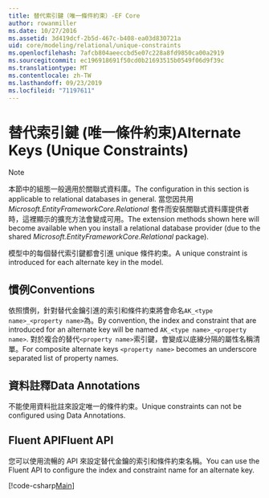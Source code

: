 ```yaml
---
title: 替代索引鍵（唯一條件約束）-EF Core
author: rowanmiller
ms.date: 10/27/2016
ms.assetid: 3d419dcf-2b5d-467c-b408-ea03d830721a
uid: core/modeling/relational/unique-constraints
ms.openlocfilehash: 7afcb804aeeccbd5e07c228a8fd9850ca00a2919
ms.sourcegitcommit: ec196918691f50cd0b21693515b0549f06d9f39c
ms.translationtype: MT
ms.contentlocale: zh-TW
ms.lasthandoff: 09/23/2019
ms.locfileid: "71197611"
---
```

# <a name="alternate-keys-unique-constraints"></a><span data-ttu-id="a9e7d-102">替代索引鍵 (唯一條件約束)</span><span class="sxs-lookup"><span data-stu-id="a9e7d-102">Alternate Keys (Unique Constraints)</span></span>

> [!NOTE]  
> <span data-ttu-id="a9e7d-103">本節中的組態一般適用於關聯式資料庫。</span><span class="sxs-lookup"><span data-stu-id="a9e7d-103">The configuration in this section is applicable to relational databases in general.</span></span> <span data-ttu-id="a9e7d-104">當您因共用 *Microsoft.EntityFrameworkCore.Relational* 套件而安裝關聯式資料庫提供者時，這裡顯示的擴充方法會變成可用。</span><span class="sxs-lookup"><span data-stu-id="a9e7d-104">The extension methods shown here will become available when you install a relational database provider (due to the shared *Microsoft.EntityFrameworkCore.Relational* package).</span></span>

<span data-ttu-id="a9e7d-105">模型中的每個替代索引鍵都會引進 unique 條件約束。</span><span class="sxs-lookup"><span data-stu-id="a9e7d-105">A unique constraint is introduced for each alternate key in the model.</span></span>

## <a name="conventions"></a><span data-ttu-id="a9e7d-106">慣例</span><span class="sxs-lookup"><span data-stu-id="a9e7d-106">Conventions</span></span>

<span data-ttu-id="a9e7d-107">依照慣例，針對替代金鑰引進的索引和條件約束將會命名`AK_<type name>_<property name>`為。</span><span class="sxs-lookup"><span data-stu-id="a9e7d-107">By convention, the index and constraint that are introduced for an alternate key will be named `AK_<type name>_<property name>`.</span></span> <span data-ttu-id="a9e7d-108">對於複合的替代`<property name>`索引鍵，會變成以底線分隔的屬性名稱清單。</span><span class="sxs-lookup"><span data-stu-id="a9e7d-108">For composite alternate keys `<property name>` becomes an underscore separated list of property names.</span></span>

## <a name="data-annotations"></a><span data-ttu-id="a9e7d-109">資料註釋</span><span class="sxs-lookup"><span data-stu-id="a9e7d-109">Data Annotations</span></span>

<span data-ttu-id="a9e7d-110">不能使用資料批註來設定唯一的條件約束。</span><span class="sxs-lookup"><span data-stu-id="a9e7d-110">Unique constraints can not be configured using Data Annotations.</span></span>

## <a name="fluent-api"></a><span data-ttu-id="a9e7d-111">Fluent API</span><span class="sxs-lookup"><span data-stu-id="a9e7d-111">Fluent API</span></span>

<span data-ttu-id="a9e7d-112">您可以使用流暢的 API 來設定替代金鑰的索引和條件約束名稱。</span><span class="sxs-lookup"><span data-stu-id="a9e7d-112">You can use the Fluent API to configure the index and constraint name for an alternate key.</span></span>

[!code-csharp[Main](../../../../samples/core/Modeling/FluentAPI/Relational/AlternateKeyName.cs?name=Model&highlight=9)]
